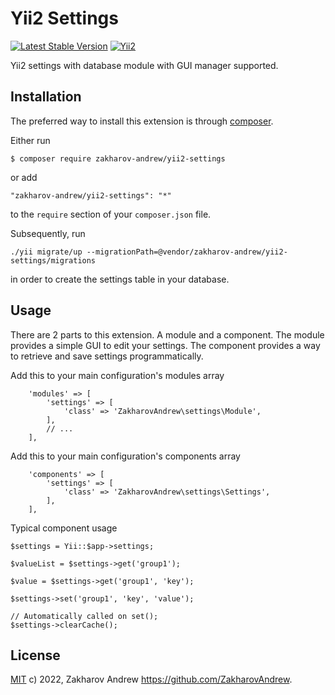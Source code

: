 # Yii2 Settings

[![Latest Stable Version](https://poser.pugx.org/zakharov-andrew/yii2-settings/v/stable)](https://packagist.org/packages/zakharov-andrew/yii2-settings)
[![Yii2](https://img.shields.io/badge/Powered_by-Yii_Framework-green.svg?style=flat)](http://www.yiiframework.com/)

Yii2 settings with database module with GUI manager supported.

## Installation

The preferred way to install this extension is through [composer](http://getcomposer.org/download/).

Either run

```
$ composer require zakharov-andrew/yii2-settings
```
or add

```
"zakharov-andrew/yii2-settings": "*"
```

to the ```require``` section of your ```composer.json``` file.

Subsequently, run

```
./yii migrate/up --migrationPath=@vendor/zakharov-andrew/yii2-settings/migrations
```

in order to create the settings table in your database.

## Usage

There are 2 parts to this extension. A module and a component. The module provides a simple GUI to edit your settings. The component provides a way to retrieve and save settings programmatically.

Add this to your main configuration's modules array

```
    'modules' => [
        'settings' => [
            'class' => 'ZakharovAndrew\settings\Module',
        ],
        // ...
    ],
```

Add this to your main configuration's components array

```
    'components' => [
        'settings' => [
            'class' => 'ZakharovAndrew\settings\Settings',
        ],
    ],
```

Typical component usage

```
$settings = Yii::$app->settings;

$valueList = $settings->get('group1');

$value = $settings->get('group1', 'key');

$settings->set('group1', 'key', 'value');

// Automatically called on set();
$settings->clearCache();
```

## License

[MIT](https://github.com/ZakharovAndrew/yii2-settings/blob/master/LICENSE) c) 2022, Zakharov Andrew <https://github.com/ZakharovAndrew>.
